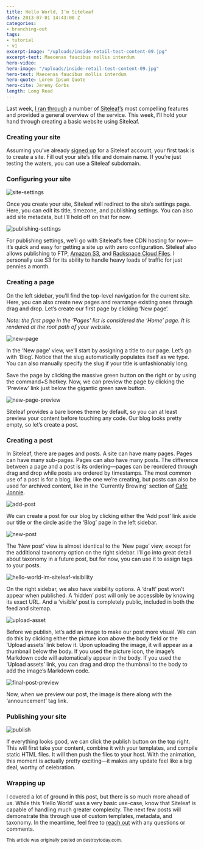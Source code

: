 ```yaml
---
title: Hello World, I’m Siteleaf
date: 2013-07-01 14:43:00 Z
categories:
- branching-out
tags:
- tutorial
- v1
excerpt-image: "/uploads/inside-retail-test-content-09.jpg"
excerpt-text: Maecenas faucibus mollis interdum
hero-video: 
hero-image: "/uploads/inside-retail-test-content-09.jpg"
hero-text: Maecenas faucibus mollis interdum
hero-quote: Lorem Ipsum Quote
hero-cite: Jeremy Corbs
length: Long Read
---
```


Last week, [I ran through](/blog/overview) a number of [Siteleaf’s](http://siteleaf.com) most compelling features and provided a general overview of the service. This week, I’ll hold your hand through creating a basic website using Siteleaf.


### Creating your site

Assuming you’ve already [signed up](http://manage.siteleaf.com/signup) for a Siteleaf account, your first task is to create a site. Fill out your site’s title and domain name. If you’re just testing the waters, you can use a Siteleaf subdomain.

### Configuring your site

![site-settings](/uploads/hello-world-im-siteleaf-site-settings.png) 

Once you create your site, Siteleaf will redirect to the site’s settings page. Here, you can edit its title, timezone, and publishing settings. You can also add site metadata, but I’ll hold off on that for now.

![publishing-settings](/uploads/hello-world-im-siteleaf-publishing-settings.png) 

For publishing settings, we’ll go with Siteleaf’s free CDN hosting for now—it’s quick and easy for getting a site up with zero configuration. Siteleaf also allows publishing to FTP, [Amazon S3](http://aws.amazon.com/s3/), and [Rackspace Cloud Files](http://rackspace.com/cloud/files/). I personally use S3 for its ability to handle heavy loads of traffic for just pennies a month.

### Creating a page

On the left sidebar, you’ll find the top-level navigation for the current site. Here, you can also create new pages and rearrange existing ones through drag and drop. Let’s create our first page by clicking ‘New page’.

*Note: the first page in the ‘Pages’ list is considered the ‘Home’ page. It is rendered at the root path of your website.*

![new-page](/uploads/hello-world-im-siteleaf-new-page.png) 

In the ‘New page’ view, we’ll start by assigning a title to our page. Let’s go with ‘Blog’. Notice that the slug automatically populates itself as we type. You can also manually specify the slug if your title is unfashionably long.

Save the page by clicking the massive green button on the right or by using the command+S hotkey. Now, we can preview the page by clicking the ‘Preview’ link just below the gigantic green save button.

![new-page-preview](/uploads/hello-world-im-siteleaf-new-page-preview.png) 

Siteleaf provides a bare bones theme by default, so you can at least preview your content before touching any code. Our blog looks pretty empty, so let’s create a post.

### Creating a post

In Siteleaf, there are pages and posts. A site can have many pages. Pages can have many sub-pages. Pages can also have many posts. The difference between a page and a post is its ordering—pages can be reordered through drag and drop while posts are ordered by timestamps. The most common use of a post is for a blog, like the one we’re creating, but posts can also be used for archived content, like in the ‘Currently Brewing’ section of [Café Jonnie](http://www.cafejonnie.com/).

![add-post](/uploads/hello-world-im-siteleaf-add-post.png) 

We can create a post for our blog by clicking either the ‘Add post’ link aside our title or the circle aside the ‘Blog’ page in the left sidebar.

![new-post](/uploads/hello-world-im-siteleaf-new-post.png) 

The ‘New post’ view is almost identical to the ‘New page’ view, except for the additional taxonomy option on the right sidebar. I’ll go into great detail about taxonomy in a future post, but for now, you can use it to assign tags to your posts.

![hello-world-im-siteleaf-visibility](/uploads/hello-world-im-siteleaf-visibility.png) 

On the right sidebar, we also have visibility options. A ‘draft’ post won’t appear when published. A ‘hidden’ post will only be accessible by knowing its exact URL. And a ‘visible’ post is completely public, included in both the feed and sitemap.

![upload-asset](/uploads/hello-world-im-siteleaf-upload-asset.png) 

Before we publish, let’s add an image to make our post more visual. We can do this by clicking either the picture icon above the body field or the ‘Upload assets’ link below it. Upon uploading the image, it will appear as a thumbnail below the body. If you used the picture icon, the image’s Markdown code will automatically appear in the body. If you used the ‘Upload assets’ link, you can drag and drop the thumbnail to the body to add the image’s Markdown code.

![final-post-preview](/uploads/hello-world-im-siteleaf-final-post-preview.jpg) 

Now, when we preview our post, the image is there along with the ‘announcement’ tag link.

### Publishing your site

![publish](/uploads/hello-world-im-siteleaf-publish.png) 

If everything looks good, we can click the publish button on the top right. This will first take your content, combine it with your templates, and compile static HTML files. It will then push the files to your host. With the animation, this moment is actually pretty exciting—it makes any update feel like a big deal, worthy of celebration.

### Wrapping up

I covered a lot of ground in this post, but there is so much more ahead of us. While this ‘Hello World’ was a very basic use-case, know that Siteleaf is capable of handling much greater complexity. The next few posts will demonstrate this through use of custom templates, metadata, and taxonomy. In the meantime, feel free to [reach out](http://twitter.com/siteleaf) with any questions or comments.

<small>This article was originally posted on destroytoday.com.</small>
